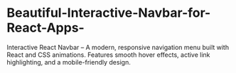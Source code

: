 # Beautiful-Interactive-Navbar-for-React-Apps-
Interactive React Navbar – A modern, responsive navigation menu built with React and CSS animations. Features smooth hover effects, active link highlighting, and a mobile-friendly design.
